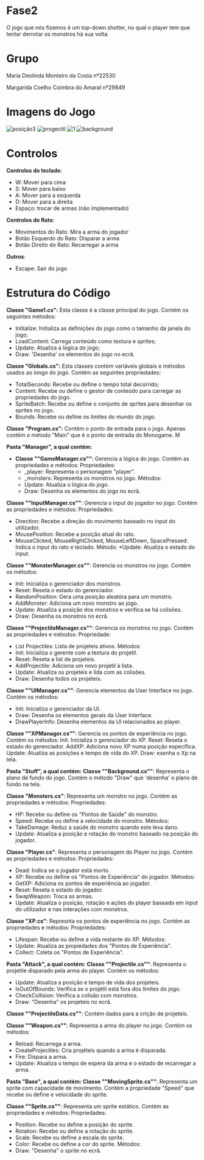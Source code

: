 # Fase2
O jogo que nós fizemos é um top-down shotter, no qual o player tem que tentar derrotar os monstros há sua volta.

# Grupo
Maria Deolinda Monteiro da Costa nº22530

Margarida Coelho Coimbra do Amaral nº29849

# Imagens do Jogo
![posição3](https://github.com/theseaweed2005/Fase1/assets/150022513/933182dd-6ed7-4e00-8ef1-abe0aa0bb533)
![progectil](https://github.com/theseaweed2005/Fase1/assets/150022513/53317ffb-4894-4021-a251-3a1074f3095c)
![1](https://github.com/theseaweed2005/Fase1/assets/150022513/03ab4861-4f5c-4060-8c7c-45b9d22487f1)
![background](https://github.com/theseaweed2005/Fase1/assets/150022513/dadba694-ea68-4502-8210-260bfd7ee57a)


# Controlos


**Controlos do teclado**:

* W: Mover para cima
* S: Mover para baixo
* A: Mover para a esquerda
* D: Mover para a direita
* Espaço: trocar de armas (não implementado)

**Controlos do Rato**:
* Movimentos do Rato: Mira a arma do jogador
* Botão Esquerdo do Rato: Disparar a arma
* Botão Direito do Rato: Recarregar a arma

**Outros**:
* Escape: Sair do jogo






# Estrutura do Código

**Classe "Game1.cs":** Esta classe é a classe principal do jogo. Contém os seguintes métodos:
* Initialize: Initializa as definições do jogo como o tamanho da janela do jogo;
* LoadContent: Carrega conteúdo como textura e sprites;
* Update: Atualiza a lógica do jogo;
* Draw: 'Desenha' os elementos do jogo no ecrã.


**Classe "Globals.cs":** Esta classes contém variáveis globais e métodos usados ao longo do jogo. Contém as seguintes propriedades:
* TotalSeconds: Recebe ou define o tempo total decorrido;
* Content: Recebe ou define o gestor de conteúdo para carregar as propriedades do jogo.
* SpriteBatch: Recebe ou define o conjunto de sprites para desenhar os sprites no jogo.
* Bounds: Recebe ou define os limites do mundo do jogo. 


**Classe "Program.cs":** Contém o ponto de entrada para o jogo. Apenas contém o método "Main" que é o ponto de entrada do Monogame. M





**Pasta "Manager", a qual contém:**
* **Classe ""GameManager.cs""**: Gerencia a lógica do jogo. Contém as propriedades e métodos:
Propriedades: 
  * _player: Representa o personagem "player".
  * _monsters: Representa os monstros no jogo.
Métodos:
  * Update: Atualiza o lógica do jogo.
  * Draw: Desenha os elementos do jogo no ecrã.


**Classe ""InputManager.cs""**: Gerencia o input do jogador no jogo. Contém as propriedades e métodos:
Propriedades: 
* Direction: Recebe a direção do movimento baseado no input do utilizador.
* MousePosition: Recebe a posição atual do rato.
* MouseClicked, MouseRightClicked, MouseLeftDown, SpacePressed: Indica o input do rato e teclado.
Método:
*Update: Atualiza o estado do input.


**Classe ""MonsterManager.cs""**: Gerencia os monstros no jogo. Contém os métodos:
* Init: Inicializa o gerenciador dos monstros. 
* Reset: Reseta o estado do gerenciador.
* RandomPosition: Gera uma posição aleatóra para um monstro.
* AddMonster: Adiciona um novo monstro ao jogo.
* Update: Atualiza a posição dos monstros e verifica se há colisões.
* Draw: Desenha os monstros no ecrã.


**Classe ""ProjectileManager.cs""**: Gerencia os monstros no jogo. Contém as propriedades e métodos:
Propriedade:
* List Projectiles: Lista de projeteis ativos.
Métodos:
* Init: Inicializa o gerente com a textura do projetil.
* Reset: Reseta a list de projeteis.
* AddProjectile: Adiciona um novo projetil à lista.
* Update: Atualiza os projeteis e lida com as colisões.
* Draw: Desenha todos os projeteis.

  
**Classe ""UIManager.cs""**: Gerencia elementos da User Interface no jogo. Contém os métodos:
* Init: Inicializa o gerenciador da UI.
* Draw: Desenha os elementos gerais da User Interface.
* DrawPlayerInfo: Desenha elementos da UI relacionados ao player.


**Classe ""XPManager.cs""**: Gerencia os pontos de experiência no jogo. Contém os métodos:
Init: Inicializa o gerenciador do XP.
Reset: Reseta o estado do gerenciador. 
AddXP: Adiciona novo XP numa posição específica.
Update: Atualiza as posições e tempo de vida do XP.
Draw: esenha o Xp na tela. 







**Pasta "Stuff", a qual contém:**
**Classe ""Background.cs""**: Representa o plano de fundo do jogo. Contém o método "Draw" que 'desenha' o plano de fundo na tela.


**Classe "Monsters.cs"**: Representa um monstro no jogo. Contém as propriedades e métodos:
Propriedades:
* HP: Recebe ou define os "Pontos de Saúde" do monstro.
* Speed: Recebe ou define a velocidade do monstro.
Métodos:
* TakeDamage: Reduz a saúde do monstro quando este leva dano. 
* Update: Atualiza a posição e rotação do monstro baseado na posição do jogador. 


**Classe "Player.cs"**: Representa o personagem do Player no jogo. Contém as propriedades e métodos:
Propriedades:
* Dead: Indica se o jogador está morto.
* XP: Recebe ou define os "Pontos de Experiência" do jogador.
Métodos:
* GetXP: Adiciona os pontos de experiência ao jogador. 
* Reset: Reseta o estado do jogador.
* SwapWeapon: Troca as armas.
* Update: Atualiza o posição, rotação e ações do player baseado em input do utilizador e nas interações com monstros.


**Classe "XP.cs"**: Represnta os pontos de experiência no jogo. Contém as propriedades e métodos:
Propriedades:
* Lifespan: Recebe ou define a vida restante do XP.
Métodos: 
* Update: Atualiza as propiedades dos "Pontos de Experiência".
* Collect: Coleta os "Pontos de Experiência".


**Pasta "Attack", a qual contém:**
**Classe ""Projectile.cs""**: Representa o projetile disparado pela arma do player. Contém os métodos:
* Update: Atualiza a posição e tempo de vida dos projeteis. 
* IsOutOfBounds: Verifica se o projétil está fora dos limites do jogo.
* CheckCollision: Verifica a colisão com monstros. 
* Draw: "Desenha" os projeteis no ecrã.


**Classe ""ProjectileData.cs""**: Contém dados para a crição de projeteis.


**Classe ""Weapon.cs""**: Representa a arma do player no jogo. Contém os métodos:
* Reload: Recarrega a arma.
* CreateProjectiles: Cria projéteis quando a arma é disparada. 
* Fire: Dispara a arma.
* Update: Atualiza o tempo de espera da arma e o estado de recarregar a arma.


**Pasta "Base", a qual contém:**
**Classe ""MovingSprite.cs""**: Representa um sprite com capacidade de movimento. Contém a propriedade "Speed" que recebe ou define e velocidade do sprite.


**Classe ""Sprite.cs""**: Representa um sprite estático. Contém as propriedades e métodos:
Propriedades: 
* Position: Recebe ou define a posição do sprite.
* Rotation: Recebe ou define a rotação do sprite.
* Scale: Recebe ou define a escala do sprite.
* Color: Recebe ou define a cor do sprite.
Métodos:
* Draw: "Desenha" o sprite no ecrã.



